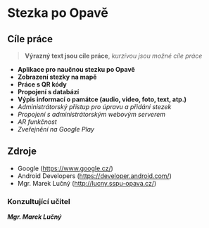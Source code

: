 # Stezka po Opavě
## Cíle práce
> **Výrazný text jsou cíle práce**, 
> *kurzívou jsou možné cíle práce*
- **Aplikace pro naučnou stezku po Opavě**
- **Zobrazení stezky na mapě**
- **Práce s QR kódy**
- **Propojení s databází**
- **Výpis informací o památce (audio, video, foto, text, atp.)**
- *Administrátorský přístup pro úpravu a přidání stezek*
- *Propojení s administrátorským webovým serverem*
- *AR funkčnost*
- *Zveřejnění na Google Play*
## Zdroje 
- Google (https://www.google.cz/)
- Android Developers (https://developer.android.com/)
- Mgr. Marek Lučný (http://lucny.sspu-opava.cz/)
### Konzultující učitel
**_Mgr. Marek Lučný_**
